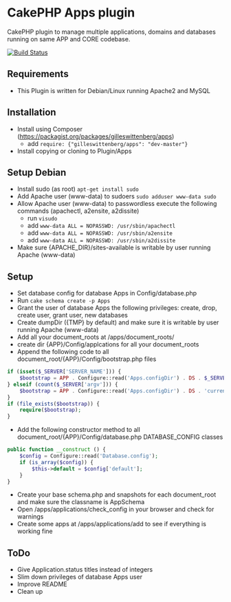 # CakePHP Apps plugin
CakePHP plugin to manage multiple applications, domains and databases running on same APP and CORE codebase.

[![Build Status](https://travis-ci.org/gilleswittenberg/CakePHP_Apps.png)](https://travis-ci.org/gilleswittenberg/CakePHP_Apps)

## Requirements
- This Plugin is written for Debian/Linux running Apache2 and MySQL

## Installation
- Install using Composer (https://packagist.org/packages/gilleswittenberg/apps)
	- add ```require: {"gilleswittenberg/apps": "dev-master"}```
- Install copying or cloning to Plugin/Apps

## Setup Debian
- Install sudo (as root) ```apt-get install sudo```
- Add Apache user (www-data) to sudoers ```sudo adduser www-data sudo```
- Allow Apache user (www-data) to passwordless execute the following commands (apachectl, a2ensite, a2dissite)
	- run ```visudo```
	- add ```www-data ALL = NOPASSWD: /usr/sbin/apachectl```
	- add ```www-data ALL = NOPASSWD: /usr/sbin/a2ensite```
	- add ```www-data ALL = NOPASSWD: /usr/sbin/a2dissite```
- Make sure {APACHE_DIR}/sites-available is writable by user running Apache (www-data)

## Setup
- Set database config for database Apps in Config/database.php
- Run ```cake schema create -p Apps```
- Grant the user of database Apps the following privileges: create, drop, create user, grant user, new databases
- Create dumpDir ({TMP} by default) and make sure it is writable by user running Apache (www-data)
- Add all your document_roots at /apps/document_roots/
- create dir {APP}/Config/applcations for all your document_roots
- Append the following code to all document_root/{APP}/Config/bootstrap.php files

```php
if (isset($_SERVER['SERVER_NAME'])) {
	$bootstrap = APP . Configure::read('Apps.configDir') . DS . $_SERVER['SERVER_NAME'] . '.php';
} elseif (count($_SERVER['argv'])) {
	$bootstrap = APP . Configure::read('Apps.configDir') . DS . 'current_application';
}
if (file_exists($bootstrap)) {
	require($bootstrap);
}
```

- Add the following constructor method to all document_root/{APP}/Config/database.php DATABASE_CONFIG classes

```php
public function __construct () {
	$config = Configure::read('Database.config');
	if (is_array($config)) {
		$this->default = $config['default'];
	}
}
```

- Create your base schema.php and snapshots for each document_root and make sure the classname is AppSchema
- Open /apps/applications/check_config in your browser and check for warnings
- Create some apps at /apps/applications/add to see if everything is working fine

## ToDo
- Give Application.status titles instead of integers
- Slim down privileges of database Apps user
- Improve README
- Clean up
